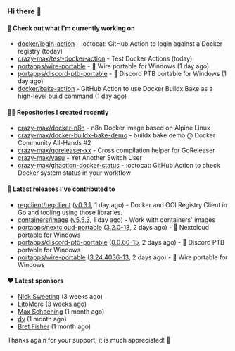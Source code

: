 ### Hi there 👋

#### 👷 Check out what I'm currently working on

- [docker/login-action](https://github.com/docker/login-action) - :octocat: GitHub Action to login against a Docker registry (today)
- [crazy-max/test-docker-action](https://github.com/crazy-max/test-docker-action) - Test Docker Actions (today)
- [portapps/wire-portable](https://github.com/portapps/wire-portable) - 🚀 Wire portable for Windows (1 day ago)
- [portapps/discord-ptb-portable](https://github.com/portapps/discord-ptb-portable) - 🚀 Discord PTB portable for Windows (1 day ago)
- [docker/bake-action](https://github.com/docker/bake-action) - GitHub Action to use Docker Buildx Bake as a high-level build command (1 day ago)

#### 👨‍💻 Repositories I created recently

- [crazy-max/docker-n8n](https://github.com/crazy-max/docker-n8n) - n8n Docker image based on Alpine Linux
- [crazy-max/docker-buildx-bake-demo](https://github.com/crazy-max/docker-buildx-bake-demo) - buildx bake demo @ Docker Community All-Hands #2
- [crazy-max/goreleaser-xx](https://github.com/crazy-max/goreleaser-xx) - Cross compilation helper for GoReleaser
- [crazy-max/yasu](https://github.com/crazy-max/yasu) - Yet Another Switch User
- [crazy-max/ghaction-docker-status](https://github.com/crazy-max/ghaction-docker-status) - :octocat: GitHub Action to check Docker system status in your workflow

#### 🚀 Latest releases I've contributed to

- [regclient/regclient](https://github.com/regclient/regclient) ([v0.3.1](https://github.com/regclient/regclient/releases/tag/v0.3.1), 1 day ago) - Docker and OCI Registry Client in Go and tooling using those libraries.
- [containers/image](https://github.com/containers/image) ([v5.5.3](https://github.com/containers/image/releases/tag/v5.5.3), 1 day ago) - Work with containers&#39; images
- [portapps/nextcloud-portable](https://github.com/portapps/nextcloud-portable) ([3.2.0-13](https://github.com/portapps/nextcloud-portable/releases/tag/3.2.0-13), 2 days ago) - 🚀 Nextcloud portable for Windows
- [portapps/discord-ptb-portable](https://github.com/portapps/discord-ptb-portable) ([0.0.60-15](https://github.com/portapps/discord-ptb-portable/releases/tag/0.0.60-15), 2 days ago) - 🚀 Discord PTB portable for Windows
- [portapps/wire-portable](https://github.com/portapps/wire-portable) ([3.24.4036-13](https://github.com/portapps/wire-portable/releases/tag/3.24.4036-13), 2 days ago) - 🚀 Wire portable for Windows

#### ❤️ Latest sponsors
- [Nick Sweeting](https://github.com/pirate) (3 weeks ago)
- [LitoMore](https://github.com/LitoMore) (3 weeks ago)
- [Max Schoening](https://github.com/max) (1 month ago)
- [dy](https://github.com/dyipon) (1 month ago)
- [Bret Fisher](https://github.com/BretFisher) (1 month ago)

Thanks again for your support, it is much appreciated! 🙏
